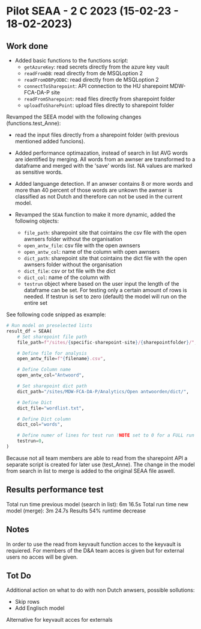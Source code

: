 # Pilot SEAA - 2 C 2023 (15-02-23 - 18-02-2023)

## Work done
- Added basic functions to the functions script:
    - `getAzureKey`: read secrets directly from the azure key vault
    - `readFromDB`: read directly from de MSQLoption 2
    - `readFromDBPyODBC`: read directly from de MSQLoption 2
    - `connectToSharepoint`: API connection to the HU sharepoint MDW-FCA-DA-P site
    - `readFromSharepoint`: read files directly from sharepoint folder
    - `uploadToSharePoint`: upload files directly to sharepoint folder 

Revamped the SEEA model with the following changes (functions.test_Anne):
- read the input files directly from a sharepoint folder  (with previous mentioned added funcions). 

- Added performance optimazation, instead of search in list AVG words are identified by merging. 
All words from an awnser are transformed to a dataframe and merged with the 'save' words list. NA values are marked as sensitive words. 
- Added languange detection. If an anwser contains 8 or more words and more than 40 percent of those words are unkown the awnser is classified as not Dutch and therefore can not be used in the current model.
- Revamped the `SEAA` function to make it more dynamic, added the following objects:
    - `file_path`: sharepoint site that cointains the csv file with the open awnsers folder without the organisation 
    - `open_antw_file`: csv file with the open awnsers 
    - `open_antw_col`: name of the column with open awnsers 
    - `dict_path`: sharepoint site that cointains the dict file with the open awnsers folder without the organisation 
    - `dict_file`: csv or txt file with the dict
    - `dict_col`: name of the column with
    - `testrun` object where based on the user input the length of the dataframe can be set. For testing only a certain amount of rows is needed. If testrun is set to zero (default) the model will run on the entire set

See following code snipped as example:

```python
# Run model on preselected lists
result_df = SEAA(
    # Set sharepoint file path 
    file_path=f"/sites/{specific-sharepoint-site}/{sharepointfolder}/",

    # Define file for analysis 
    open_antw_file=f"{filename}.csv",

    # Define Column name 
    open_antw_col="Antwoord",

    # Set sharepoint dict path
    dict_path="/sites/MDW-FCA-DA-P/Analytics/Open antwoorden/dict/",

    # Define Dict
    dict_file="wordlist.txt",

    # Define Dict column
    dict_col="words",

    # Define numer of lines for test run !NOTE set to 0 for a FULL run
    testrun=0,
)
```

Because not all team members are able to read from the sharepoint API a separate script is created for later use (test_Anne).
The change in the model from search in list to merge is added to the original SEAA file aswell.

## Results performance test
Total run time previous model (search in list): 6m 16.5s
Total run time new model (merge): 3m 24.7s
Results 54% runtime decrease 

## Notes 
In order to use the read from keyvault function acces to the keyvault is requiered. For members of the D&A team acces is given but for external users no acces will be given. 

## Tot Do
Additional action on what to do with non Dutch anwsers, possible sollutions:
- Skip rows 
- Add Englisch model

Alternative for keyvault acces for externals 
